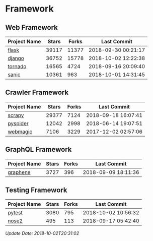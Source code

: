 # Framework

## Web Framework

| Project Name | Stars | Forks | Last Commit |
| ------------ | ----- | ----- | ----------- |
| [flask](https://github.com/pallets/flask) | 39117 | 11377 | 2018-09-30 00:21:17 |
| [django](https://github.com/django/django) | 36752 | 15778 | 2018-10-02 12:22:38 |
| [tornado](https://github.com/tornadoweb/tornado) | 16565 | 4724 | 2018-09-16 20:09:40 |
| [sanic](https://github.com/huge-success/sanic) | 10361 | 963 | 2018-10-01 14:31:45 |

## Crawler Framework

| Project Name | Stars | Forks | Last Commit |
| ------------ | ----- | ----- | ----------- |
| [scrapy](https://github.com/scrapy/scrapy) | 29377 | 7124 | 2018-09-18 16:07:41 |
| [pyspider](https://github.com/binux/pyspider) | 12042 | 2998 | 2018-06-14 19:07:51 |
| [webmagic](https://github.com/code4craft/webmagic) | 7106 | 3229 | 2017-12-02 02:57:06 |

## GraphQL Framework

| Project Name | Stars | Forks | Last Commit |
| ------------ | ----- | ----- | ----------- |
| [graphene](https://github.com/graphql-python/graphene) | 3727 | 396 | 2018-09-09 18:11:36 |

## Testing Framework

| Project Name | Stars | Forks | Last Commit |
| ------------ | ----- | ----- | ----------- |
| [pytest](https://github.com/pytest-dev/pytest) | 3080 | 795 | 2018-10-02 10:56:32 |
| [nose2](https://github.com/nose-devs/nose2) | 495 | 113 | 2018-09-17 05:42:40 |

*Update Date: 2018-10-02T20:31:02*